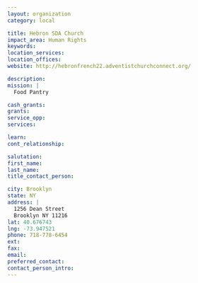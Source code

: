 ```yaml
---
layout: organization
category: local

title: Hebron SDA Church
impact_area: Human Rights
keywords: 
location_services: 
location_offices: 
website: http://hebronfrench22.adventistchurchconnect.org/

description: 
mission: |
  Food Pantry

cash_grants: 
grants: 
service_opp: 
services: 

learn: 
cont_relationship: 

salutation: 
first_name: 
last_name: 
title_contact_person: 

city: Brooklyn
state: NY
address: |
  1256 Dean Street     
  Brooklyn NY 11216
lat: 40.676743
lng: -73.947521
phone: 718-778-6454
ext: 
fax: 
email: 
preferred_contact: 
contact_person_intro: 
---
```

